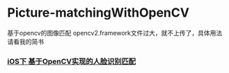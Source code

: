 # Picture-matchingWithOpenCV
基于opencv的图像匹配
opencv2.framework文件过大，就不上传了，具体用法请看我的简书
### [iOS下 基于OpenCV实现的人脸识别匹配](http://www.jianshu.com/p/6a56883d88a2)
